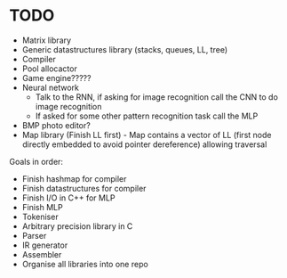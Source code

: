 # TODO

- Matrix library
- Generic datastructures library (stacks, queues, LL, tree)
- Compiler
- Pool allocactor
- Game engine?????
- Neural network
  - Talk to the RNN, if asking for image recognition call the CNN to do image recognition
  - If asked for some other pattern recognition task call the MLP
- BMP photo editor?
- Map library (Finish LL first) - Map contains a vector of LL (first node directly embedded to avoid pointer dereference) allowing traversal


Goals in order:

- Finish hashmap for compiler
- Finish datastructures for compiler
- Finish I/O in C++ for MLP
- Finish MLP
- Tokeniser
- Arbitrary precision library in C
- Parser
- IR generator
- Assembler
- Organise all libraries into one repo





